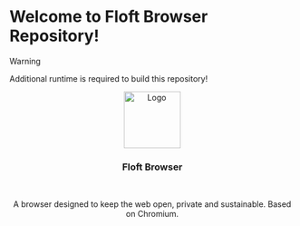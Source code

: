 # Welcome to Floft Browser Repository!

> [!WARNING]
> Additional runtime is required to build this repository!

<div align="center">
  <a href="https://github.com/Floorp-Projects/Floorp">
    <img src="https://floft.app/logo.png" alt="Logo" width="100" height="100">
  </a>
  
<h3 align="center">Floft Browser </h3>
  
  <br />
<p align="center">A browser designed to keep the web open, private and sustainable. Based on Chromium.</p>
</div>
